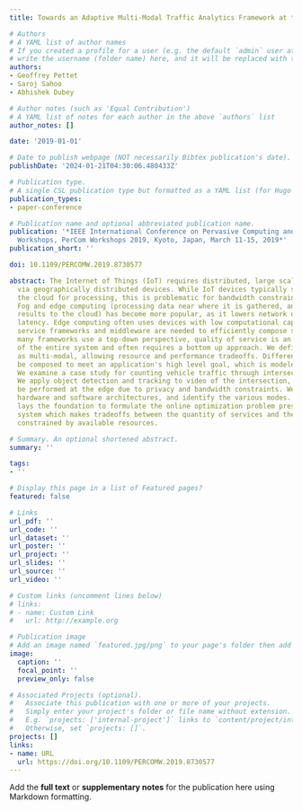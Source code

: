 ```yaml
---
title: Towards an Adaptive Multi-Modal Traffic Analytics Framework at the Edge

# Authors
# A YAML list of author names
# If you created a profile for a user (e.g. the default `admin` user at `content/authors/admin/`), 
# write the username (folder name) here, and it will be replaced with their full name and linked to their profile.
authors:
- Geoffrey Pettet
- Saroj Sahoo
- Abhishek Dubey

# Author notes (such as 'Equal Contribution')
# A YAML list of notes for each author in the above `authors` list
author_notes: []

date: '2019-01-01'

# Date to publish webpage (NOT necessarily Bibtex publication's date).
publishDate: '2024-01-21T04:30:06.480433Z'

# Publication type.
# A single CSL publication type but formatted as a YAML list (for Hugo requirements).
publication_types:
- paper-conference

# Publication name and optional abbreviated publication name.
publication: '*IEEE International Conference on Pervasive Computing and Communications
  Workshops, PerCom Workshops 2019, Kyoto, Japan, March 11-15, 2019*'
publication_short: ''

doi: 10.1109/PERCOMW.2019.8730577

abstract: The Internet of Things (IoT) requires distributed, large scale data collection
  via geographically distributed devices. While IoT devices typically send data to
  the cloud for processing, this is problematic for bandwidth constrained applications.
  Fog and edge computing (processing data near where it is gathered, and sending only
  results to the cloud) has become more popular, as it lowers network overhead and
  latency. Edge computing often uses devices with low computational capacity, therefore
  service frameworks and middleware are needed to efficiently compose services. While
  many frameworks use a top-down perspective, quality of service is an emergent property
  of the entire system and often requires a bottom up approach. We define services
  as multi-modal, allowing resource and performance tradeoffs. Different modes can
  be composed to meet an application's high level goal, which is modeled as a function.
  We examine a case study for counting vehicle traffic through intersections in Nashville.
  We apply object detection and tracking to video of the intersection, which must
  be performed at the edge due to privacy and bandwidth constraints. We explore the
  hardware and software architectures, and identify the various modes. This paper
  lays the foundation to formulate the online optimization problem presented by the
  system which makes tradeoffs between the quantity of services and their quality
  constrained by available resources.

# Summary. An optional shortened abstract.
summary: ''

tags:
- ''

# Display this page in a list of Featured pages?
featured: false

# Links
url_pdf: ''
url_code: ''
url_dataset: ''
url_poster: ''
url_project: ''
url_slides: ''
url_source: ''
url_video: ''

# Custom links (uncomment lines below)
# links:
# - name: Custom Link
#   url: http://example.org

# Publication image
# Add an image named `featured.jpg/png` to your page's folder then add a caption below.
image:
  caption: ''
  focal_point: ''
  preview_only: false

# Associated Projects (optional).
#   Associate this publication with one or more of your projects.
#   Simply enter your project's folder or file name without extension.
#   E.g. `projects: ['internal-project']` links to `content/project/internal-project/index.md`.
#   Otherwise, set `projects: []`.
projects: []
links:
- name: URL
  url: https://doi.org/10.1109/PERCOMW.2019.8730577
---
```


Add the **full text** or **supplementary notes** for the publication here using Markdown formatting.
